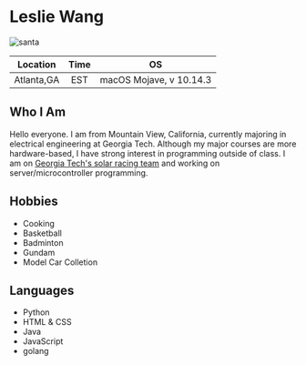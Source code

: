# Leslie Wang

![santa](https://i.pinimg.com/564x/52/4c/20/524c2046bef42cf7cbde1cdbc562d675.jpg)

|Location |Time |OS |
|:--:|:--:|:--:|
|Atlanta,GA|EST|macOS Mojave, v 10.14.3|
      
Who I Am 
---
Hello everyone. I am from Mountain View, California, currently majoring in  electrical engineering at Georgia Tech. 
Although my major courses are more hardware-based, I have strong interest in programming outside of class. I am on 
[Georgia Tech's solar racing team][1] and working on server/microcontroller programming.


[1]: http://solarracing.gatech.edu/  "solar racing"

Hobbies 
---
* Cooking
* Basketball
* Badminton
* Gundam
* Model Car Colletion

Languages 
---
* Python
* HTML & CSS
* Java
* JavaScript
* golang


